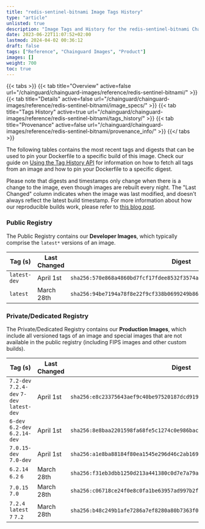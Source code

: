 ```yaml
---
title: "redis-sentinel-bitnami Image Tags History"
type: "article"
unlisted: true
description: "Image Tags and History for the redis-sentinel-bitnami Chainguard Image"
date: 2023-06-22T11:07:52+02:00
lastmod: 2024-04-02 00:36:12
draft: false
tags: ["Reference", "Chainguard Images", "Product"]
images: []
weight: 700
toc: true
---
```


{{< tabs >}}
{{< tab title="Overview" active=false url="/chainguard/chainguard-images/reference/redis-sentinel-bitnami/" >}}
{{< tab title="Details" active=false url="/chainguard/chainguard-images/reference/redis-sentinel-bitnami/image_specs/" >}}
{{< tab title="Tags History" active=true url="/chainguard/chainguard-images/reference/redis-sentinel-bitnami/tags_history/" >}}
{{< tab title="Provenance" active=false url="/chainguard/chainguard-images/reference/redis-sentinel-bitnami/provenance_info/" >}}
{{</ tabs >}}

The following tables contains the most recent tags and digests that can be used to pin your Dockerfile to a specific build of this image. Check our guide on [Using the Tag History API](/chainguard/chainguard-images/using-the-tag-history-api/) for information on how to fetch all tags from an image and how to pin your Dockerfile to a specific digest.

Please note that digests and timestamps only change when there is a change to the image, even though images are rebuilt every night. The "Last Changed" column indicates when the image was last modified, and doesn't always reflect the latest build timestamp. For more information about how our reproducible builds work, please refer to [this blog post](https://www.chainguard.dev/unchained/reproducing-chainguards-reproducible-image-builds).

### Public Registry
The Public Registry contains our **Developer Images**, which typically comprise the `latest*` versions of an image.

| Tag (s)       | Last Changed | Digest                                                                    |
|---------------|--------------|---------------------------------------------------------------------------|
|  `latest-dev` | April 1st    | `sha256:570e868a4860bd7fcf17fdee8532f3574a1f0de3d7eec48433e888c0952a0b19` |
|  `latest`     | March 28th   | `sha256:94be7194a78f8e22f9cf338b0699249b8613efab669a1f015e4b5daca87ef6c4` |


### Private/Dedicated Registry
The Private/Dedicated Registry contains our **Production Images**, which include all versioned tags of an image and special images that are not available in the public registry (including FIPS images and other custom builds).

| Tag (s)                                     | Last Changed | Digest                                                                    |
|---------------------------------------------|--------------|---------------------------------------------------------------------------|
|  `7.2-dev` `7.2.4-dev` `7-dev` `latest-dev` | April 1st    | `sha256:e8c23375643aef9c40be97520187dcd9196b988dc29b06afb132ddcef2c7390d` |
|  `6-dev` `6.2-dev` `6.2.14-dev`             | April 1st    | `sha256:8e8baa2201598fa68fe5c1274c0e986bac35836845b4e0bc4c399a74fcd67145` |
|  `7.0.15-dev` `7.0-dev`                     | April 1st    | `sha256:a1e8ba88184f80ea1545e296d46c2ab1694ad98d0cbf1b607b7984163a61f266` |
|  `6.2.14` `6.2` `6`                         | March 28th   | `sha256:f31eb3dbb1250d213a441380c0d7e7a79a204e0f177193c2e5f8b45d6ef7a05e` |
|  `7.0.15` `7.0`                             | March 28th   | `sha256:c06718ce24f0e8c0fa1be63957ad997b2fd7310e6ce1a6204352c5da9ded63f1` |
|  `7.2.4` `latest` `7` `7.2`                 | March 28th   | `sha256:b48c249b1afe7286a7ef8280a80b7363f0937bfc495cb820fc0de05c57c87513` |

